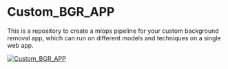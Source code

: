 # Custom_BGR_APP
This is a repository to create a mlops pipeline for your custom background removal app, which can run on different models and techniques on a single web app.

[![Custom_BGR_APP](https://img.youtube.com/vi/uAksgBFnGWY/0.jpg)](https://www.youtube.com/watch?v=uAksgBFnGWY)

